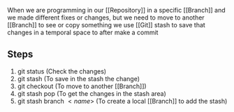 When we are programming in our [[Repository]] in a specific [[Branch]] and we made different fixes or changes, but we need to move to another [[Branch]] to see or copy something we use [[Git]] stash to save that changes in a temporal space to after make a commit 

## Steps
1. git status (Check the changes)
2. git stash (To save in the stash the change)
3. git checkout (To move to another [[Branch]])
4. git stash pop (To get the changes in the stash area)
5. git stash branch  $<name>$ (To create a local [[Branch]] to add the stash) 